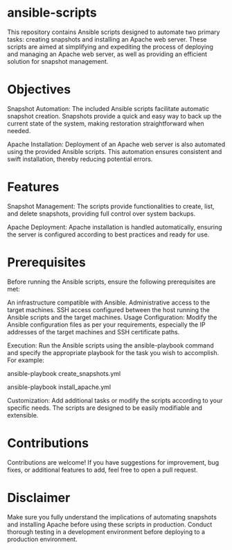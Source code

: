 # ansible-scripts
This repository contains Ansible scripts designed to automate two primary tasks: creating snapshots and installing an Apache web server. These scripts are aimed at simplifying and expediting the process of deploying and managing an Apache web server, as well as providing an efficient solution for snapshot management.

# Objectives
Snapshot Automation: The included Ansible scripts facilitate automatic snapshot creation. Snapshots provide a quick and easy way to back up the current state of the system, making restoration straightforward when needed.

Apache Installation: Deployment of an Apache web server is also automated using the provided Ansible scripts. This automation ensures consistent and swift installation, thereby reducing potential errors.

# Features
Snapshot Management: The scripts provide functionalities to create, list, and delete snapshots, providing full control over system backups.

Apache Deployment: Apache installation is handled automatically, ensuring the server is configured according to best practices and ready for use.

# Prerequisites
Before running the Ansible scripts, ensure the following prerequisites are met:

An infrastructure compatible with Ansible.
Administrative access to the target machines.
SSH access configured between the host running the Ansible scripts and the target machines.
Usage
Configuration: Modify the Ansible configuration files as per your requirements, especially the IP addresses of the target machines and SSH certificate paths.

Execution: Run the Ansible scripts using the ansible-playbook command and specify the appropriate playbook for the task you wish to accomplish. For example:

  ansible-playbook create_snapshots.yml

  ansible-playbook install_apache.yml

Customization: Add additional tasks or modify the scripts according to your specific needs. The scripts are designed to be easily modifiable and extensible.

# Contributions
Contributions are welcome! If you have suggestions for improvement, bug fixes, or additional features to add, feel free to open a pull request.

# Disclaimer
Make sure you fully understand the implications of automating snapshots and installing Apache before using these scripts in production. Conduct thorough testing in a development environment before deploying to a production environment.
